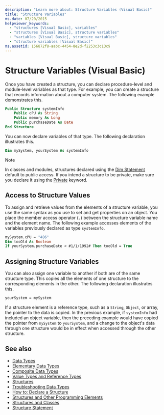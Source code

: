 ```yaml
---
description: "Learn more about: Structure Variables (Visual Basic)"
title: "Structure Variables"
ms.date: 07/20/2015
helpviewer_keywords:
  - "structures [Visual Basic], variables"
  - "structures [Visual Basic], structure variables"
  - "variables [Visual Basic], structure variables"
  - "structure variables [Visual Basic]"
ms.assetid: 156872f8-aabc-4454-8e2d-f2253c3c13c9
---
```

# Structure Variables (Visual Basic)

Once you have created a structure, you can declare procedure-level and module-level variables as that type. For example, you can create a structure that records information about a computer system. The following example demonstrates this.

```vb
Public Structure systemInfo
    Public cPU As String
    Public memory As Long
    Public purchaseDate As Date
End Structure
```

You can now declare variables of that type. The following declaration illustrates this.

```vb
Dim mySystem, yourSystem As systemInfo
```

> [!NOTE]
> In classes and modules, structures declared using the [Dim Statement](../../../language-reference/statements/dim-statement.md) default to public access. If you intend a structure to be private, make sure you declare it using the [Private](../../../language-reference/modifiers/private.md) keyword.

## Access to Structure Values

To assign and retrieve values from the elements of a structure variable, you use the same syntax as you use to set and get properties on an object. You place the member access operator (`.`) between the structure variable name and the element name. The following example accesses elements of the variables previously declared as type `systemInfo`.

```vb
mySystem.cPU = "486"
Dim tooOld As Boolean
If yourSystem.purchaseDate < #1/1/1992# Then tooOld = True
```

## Assigning Structure Variables

You can also assign one variable to another if both are of the same structure type. This copies all the elements of one structure to the corresponding elements in the other. The following declaration illustrates this.

```vb
yourSystem = mySystem
```

If a structure element is a reference type, such as a `String`, `Object`, or array, the pointer to the data is copied. In the previous example, if `systemInfo` had included an object variable, then the preceding example would have copied the pointer from `mySystem` to `yourSystem`, and a change to the object's data through one structure would be in effect when accessed through the other structure.

## See also

- [Data Types](index.md)
- [Elementary Data Types](elementary-data-types.md)
- [Composite Data Types](composite-data-types.md)
- [Value Types and Reference Types](value-types-and-reference-types.md)
- [Structures](structures.md)
- [Troubleshooting Data Types](troubleshooting-data-types.md)
- [How to: Declare a Structure](how-to-declare-a-structure.md)
- [Structures and Other Programming Elements](structures-and-other-programming-elements.md)
- [Structures and Classes](structures-and-classes.md)
- [Structure Statement](../../../language-reference/statements/structure-statement.md)
